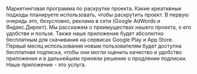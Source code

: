 Маркетинговая программа по раскрутке проекта. Какие креативные подходы планируете использовать, чтобы раскрутить проект.
В первую очередь это, безусловно, реклама в сети (Google AdWords и Яндекс.Директ). Мы расскажем о преимуществах нашего проекта, о его удобстве и пользе. Также наше приложение будет абсолютно бесплатным для скачивания на сервисах Google Play и App Store. Первый месяц использования новым пользователям будет доступна бесплатная подписка, чтобы они могли оценить качество и удобство приложения и в дальнейшем приняли решение о продлении подписки. Наше приложение - это услуга.

